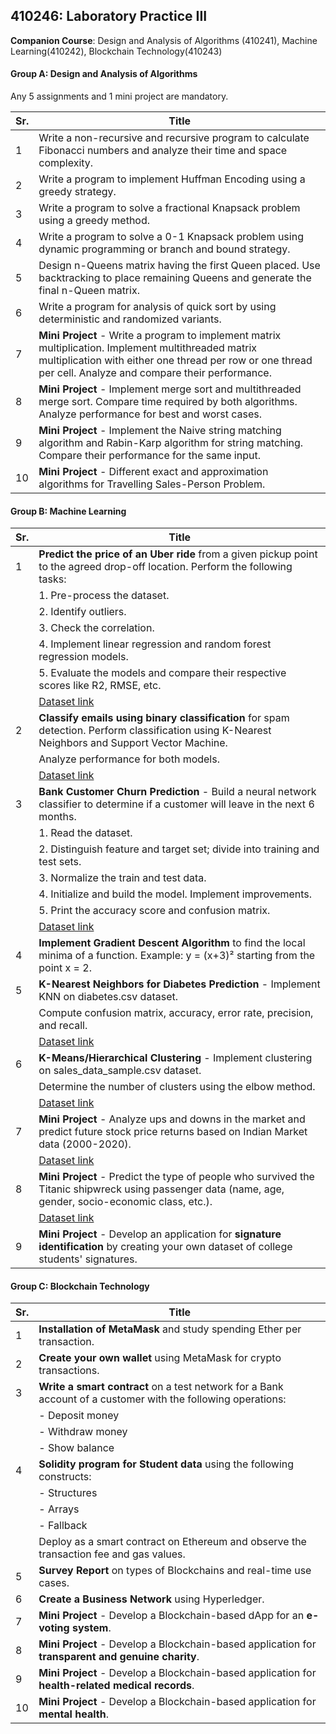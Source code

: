 ## 410246: Laboratory Practice III

**Companion Course**: Design and Analysis of Algorithms (410241), Machine Learning(410242),
Blockchain Technology(410243)

#### Group A: Design and Analysis of Algorithms
Any 5 assignments and 1 mini project are mandatory.

| Sr. | Title                                                                                                               |
|-----|---------------------------------------------------------------------------------------------------------------------|
| 1   | Write a non-recursive and recursive program to calculate Fibonacci numbers and analyze their time and space complexity.|
| 2   | Write a program to implement Huffman Encoding using a greedy strategy.                                               |
| 3   | Write a program to solve a fractional Knapsack problem using a greedy method.                                        |
| 4   | Write a program to solve a 0-1 Knapsack problem using dynamic programming or branch and bound strategy.              |
| 5   | Design n-Queens matrix having the first Queen placed. Use backtracking to place remaining Queens and generate the final n-Queen matrix. |
| 6   | Write a program for analysis of quick sort by using deterministic and randomized variants.                           |
| 7   | **Mini Project** - Write a program to implement matrix multiplication. Implement multithreaded matrix multiplication with either one thread per row or one thread per cell. Analyze and compare their performance. |
| 8   | **Mini Project** - Implement merge sort and multithreaded merge sort. Compare time required by both algorithms. Analyze performance for best and worst cases. |
| 9   | **Mini Project** - Implement the Naive string matching algorithm and Rabin-Karp algorithm for string matching. Compare their performance for the same input. |
| 10  | **Mini Project** - Different exact and approximation algorithms for Travelling Sales-Person Problem.                     |


#### Group B: Machine Learning
| Sr. | Title                                                                                                                                               |
|-----|-----------------------------------------------------------------------------------------------------------------------------------------------------|
| 1   | **Predict the price of an Uber ride** from a given pickup point to the agreed drop-off location. Perform the following tasks:                        |
|     | 1. Pre-process the dataset.                                                                                                                          |
|     | 2. Identify outliers.                                                                                                                                |
|     | 3. Check the correlation.                                                                                                                            |
|     | 4. Implement linear regression and random forest regression models.                                                                                  |
|     | 5. Evaluate the models and compare their respective scores like R2, RMSE, etc.                                                                       |
|     | [Dataset link](https://www.kaggle.com/datasets/yasserh/uber-fares-dataset)                                                                            |
| 2   | **Classify emails using binary classification** for spam detection. Perform classification using K-Nearest Neighbors and Support Vector Machine.      |
|     | Analyze performance for both models.                                                                                                                 |
|     | [Dataset link](https://www.kaggle.com/datasets/balaka18/email-spam-classification-dataset-csv)                                                        |
| 3   | **Bank Customer Churn Prediction** - Build a neural network classifier to determine if a customer will leave in the next 6 months.                    |
|     | 1. Read the dataset.                                                                                                                                 |
|     | 2. Distinguish feature and target set; divide into training and test sets.                                                                            |
|     | 3. Normalize the train and test data.                                                                                                                |
|     | 4. Initialize and build the model. Implement improvements.                                                                                           |
|     | 5. Print the accuracy score and confusion matrix.                                                                                                     |
|     | [Dataset link](https://www.kaggle.com/barelydedicated/bank-customer-churn-modeling)                                                                   |
| 4   | **Implement Gradient Descent Algorithm** to find the local minima of a function. Example: y = (x+3)² starting from the point x = 2.                   |
| 5   | **K-Nearest Neighbors for Diabetes Prediction** - Implement KNN on diabetes.csv dataset.                                                              |
|     | Compute confusion matrix, accuracy, error rate, precision, and recall.                                                                                |
|     | [Dataset link](https://www.kaggle.com/datasets/abdallamahgoub/diabetes)                                                                               |
| 6   | **K-Means/Hierarchical Clustering** - Implement clustering on sales_data_sample.csv dataset.                                                          |
|     | Determine the number of clusters using the elbow method.                                                                                             |
|     | [Dataset link](https://www.kaggle.com/datasets/kyanyoga/sample-sales-data)                                                                            |
| 7   | **Mini Project** - Analyze ups and downs in the market and predict future stock price returns based on Indian Market data (2000-2020).                 |
|     | [Dataset link](https://www.kaggle.com/datasets/sagara9595/stock-data)                                                                                 |
| 8   | **Mini Project** - Predict the type of people who survived the Titanic shipwreck using passenger data (name, age, gender, socio-economic class, etc.).|
|     | [Dataset link](https://www.kaggle.com/competitions/titanic/data)                                                                                      |
| 9   | **Mini Project** - Develop an application for **signature identification** by creating your own dataset of college students' signatures.              |


#### Group C: Blockchain Technology

| Sr. | Title                                                                                                                                       |
|-----|---------------------------------------------------------------------------------------------------------------------------------------------|
| 1   | **Installation of MetaMask** and study spending Ether per transaction.                                                                       |
| 2   | **Create your own wallet** using MetaMask for crypto transactions.                                                                           |
| 3   | **Write a smart contract** on a test network for a Bank account of a customer with the following operations:                                  |
|     | - Deposit money                                                                                                                              |
|     | - Withdraw money                                                                                                                             |
|     | - Show balance                                                                                                                               |
| 4   | **Solidity program for Student data** using the following constructs:                                                                         |
|     | - Structures                                                                                                                                 |
|     | - Arrays                                                                                                                                     |
|     | - Fallback                                                                                                                                   |
|     | Deploy as a smart contract on Ethereum and observe the transaction fee and gas values.                                                       |
| 5   | **Survey Report** on types of Blockchains and real-time use cases.                                                                            |
| 6   | **Create a Business Network** using Hyperledger.                                                                                              |
| 7   | **Mini Project** - Develop a Blockchain-based dApp for an **e-voting system**.                                                                |
| 8   | **Mini Project** - Develop a Blockchain-based application for **transparent and genuine charity**.                                            |
| 9   | **Mini Project** - Develop a Blockchain-based application for **health-related medical records**.                                             |
| 10  | **Mini Project** - Develop a Blockchain-based application for **mental health**.                                                              |
